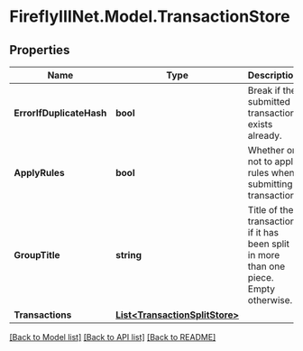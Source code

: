 # FireflyIIINet.Model.TransactionStore

## Properties

Name | Type | Description | Notes
------------ | ------------- | ------------- | -------------
**ErrorIfDuplicateHash** | **bool** | Break if the submitted transaction exists already. | [optional] 
**ApplyRules** | **bool** | Whether or not to apply rules when submitting transaction. | [optional] 
**GroupTitle** | **string** | Title of the transaction if it has been split in more than one piece. Empty otherwise. | [optional] 
**Transactions** | [**List&lt;TransactionSplitStore&gt;**](TransactionSplitStore.md) |  | 

[[Back to Model list]](../README.md#documentation-for-models) [[Back to API list]](../README.md#documentation-for-api-endpoints) [[Back to README]](../README.md)

